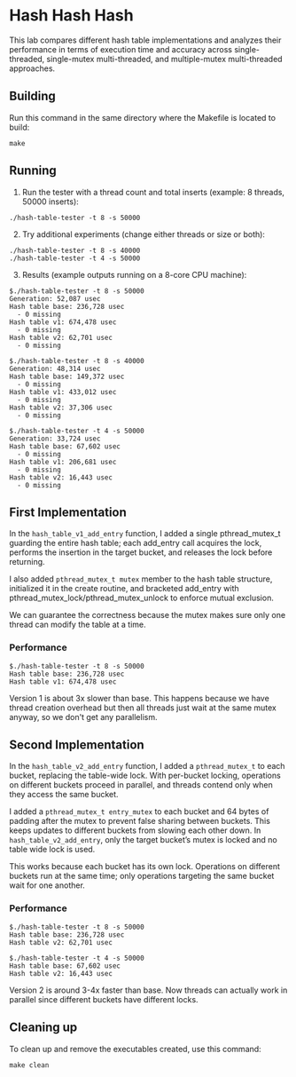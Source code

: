 # Hash Hash Hash
This lab compares different hash table implementations and analyzes their performance in terms of execution time and accuracy across single-threaded, single-mutex multi-threaded, and multiple-mutex multi-threaded approaches.

## Building
Run this command in the same directory where the Makefile is located to build:
```shell
make
```
## Running
1. Run the tester with a thread count and total inserts (example: 8 threads, 50000 inserts):
```shell
./hash-table-tester -t 8 -s 50000
```
2. Try additional experiments (change either threads or size or both):
```shell
./hash-table-tester -t 8 -s 40000
./hash-table-tester -t 4 -s 50000
```
3. Results (example outputs running on a 8-core CPU machine):
```shell
$./hash-table-tester -t 8 -s 50000
Generation: 52,087 usec
Hash table base: 236,728 usec
  - 0 missing
Hash table v1: 674,478 usec
  - 0 missing
Hash table v2: 62,701 usec
  - 0 missing

$./hash-table-tester -t 8 -s 40000
Generation: 48,314 usec
Hash table base: 149,372 usec
  - 0 missing
Hash table v1: 433,012 usec
  - 0 missing
Hash table v2: 37,306 usec
  - 0 missing

$./hash-table-tester -t 4 -s 50000
Generation: 33,724 usec
Hash table base: 67,602 usec
  - 0 missing
Hash table v1: 206,681 usec
  - 0 missing
Hash table v2: 16,443 usec
  - 0 missing
```

## First Implementation
In the `hash_table_v1_add_entry` function, I added a single pthread_mutex_t guarding the entire hash table; each add_entry call acquires the lock, performs the insertion in the target bucket, and releases the lock before returning.

I also added `pthread_mutex_t mutex` member to the hash table structure, initialized it in the create routine, and bracketed add_entry with pthread_mutex_lock/pthread_mutex_unlock to enforce mutual exclusion.

We can guarantee the correctness because the mutex makes sure only one thread can modify the table at a time.

### Performance
```shell
$./hash-table-tester -t 8 -s 50000
Hash table base: 236,728 usec
Hash table v1: 674,478 usec
```
Version 1 is about 3x slower than base. This happens because we have thread creation overhead but then all threads just wait at the same mutex anyway, so we don't get any parallelism.

## Second Implementation
In the `hash_table_v2_add_entry` function, I added a `pthread_mutex_t` to each bucket, replacing the table-wide lock. With per-bucket locking, operations on different buckets proceed in parallel, and threads contend only when they access the same bucket.

I added a `pthread_mutex_t entry_mutex` to each bucket and 64 bytes of padding after the mutex to prevent false sharing between buckets. This keeps updates to different buckets from slowing each other down. In `hash_table_v2_add_entry`, only the target bucket’s mutex is locked and no table wide lock is used.

This works because each bucket has its own lock. Operations on different buckets run at the same time; only operations targeting the same bucket wait for one another. 

### Performance
```shell
$./hash-table-tester -t 8 -s 50000
Hash table base: 236,728 usec
Hash table v2: 62,701 usec

$./hash-table-tester -t 4 -s 50000
Hash table base: 67,602 usec
Hash table v2: 16,443 usec
```

Version 2 is around 3-4x faster than base. Now threads can actually work in parallel since different buckets have different locks.

## Cleaning up
To clean up and remove the executables created, use this command:
```shell
make clean
```









